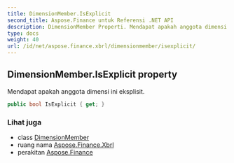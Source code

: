 ```yaml
---
title: DimensionMember.IsExplicit
second_title: Aspose.Finance untuk Referensi .NET API
description: DimensionMember Properti. Mendapat apakah anggota dimensi ini eksplisit.
type: docs
weight: 40
url: /id/net/aspose.finance.xbrl/dimensionmember/isexplicit/
---
```

## DimensionMember.IsExplicit property

Mendapat apakah anggota dimensi ini eksplisit.

```csharp
public bool IsExplicit { get; }
```

### Lihat juga

* class [DimensionMember](../)
* ruang nama [Aspose.Finance.Xbrl](../../dimensionmember/)
* perakitan [Aspose.Finance](../../../)


